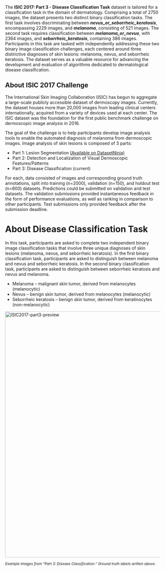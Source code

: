 The **ISIC 2017: Part 3 - Disease Classification Task** dataset is tailored for a classification task in the domain of dermatology. Comprising a total of 2750 images, the dataset presents two distinct binary classification tasks. The first task involves discriminating between ***nevus_or_seborrheic_keratosis***, encompassing 2229 images, and ***melanoma***, consisting of 521 images. The second task requires classification between ***melanoma_or_nevus***, with 2364 images, and ***seborrheic_keratosis***, containing 386 images. Participants in this task are tasked with independently addressing these two binary image classification challenges, each centered around three distinctive diagnoses of skin lesions: melanoma, nevus, and seborrheic keratosis. The dataset serves as a valuable resource for advancing the development and evaluation of algorithms dedicated to dermatological disease classification.

## About ISIC 2017 Challenge

The International Skin Imaging Collaboration (ISIC) has begun to aggregate a large-scale publicly accessible dataset of dermoscopy images. Currently, the dataset houses more than 20,000 images from leading clinical centers internationally, acquired from a variety of devices used at each center. The ISIC dataset was the foundation for the first public benchmark challenge on dermoscopic image analysis in 2016. 

The goal of the challenge is to help participants develop image analysis tools to enable the automated diagnosis of melanoma from dermoscopic images. Image analysis of skin lesions is composed of 3 parts:

- Part 1: Lesion Segmentation [(Available on DatasetNinja)](https://datasetninja.com/isic-2017-part-1)
- Part 2: Detection and Localization of Visual Dermoscopic Features/Patterns
- Part 3: Disease Classification (current)  

For each, data consisted of images and corresponding ground truth annotations, split into training (n=2000), validation (n=150), and holdout test (n=600) datasets. Predictions could be submitted on validation and test datasets. The validation submissions provided instantaneous feedback in the form of performance evaluations, as well as ranking in comparison to other participants. Test submissions only provided feedback after the submission deadline.

# About Disease Classification Task

In this task, participants are asked to complete two independent binary image classification tasks that involve three unique diagnoses of skin lesions (melanoma, nevus, and seborrheic keratosis). In the first binary classification task, participants are asked to distinguish between melanoma and nevus and seborrheic keratosis. In the second binary classification task, participants are asked to distinguish between seborrheic keratosis and nevus and melanoma.

- Melanoma – malignant skin tumor, derived from melanocytes (melanocytic)
- Nevus – benign skin tumor, derived from melanocytes (melanocytic)
- Seborrheic keratosis – benign skin tumor, derived from keratinocytes (non-melanocytic)

<img width="800" alt="ISIC2017-part3-preview" src="https://github.com/dataset-ninja/isic-2017-part-3/assets/123257559/2cd29890-ee63-4d45-bbf1-d5d870244842">

<span style="font-size: smaller; font-style: italic;"> Example images from “Part 3: Disease Classification.” Ground truth labels written above.</span>
